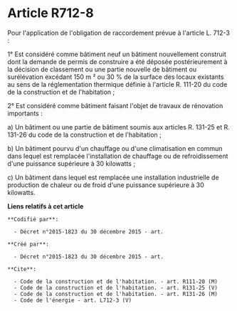 # Article R712-8

Pour l'application de l'obligation de raccordement prévue à l'article L. 712-3 : 

1° Est considéré comme bâtiment neuf un bâtiment nouvellement construit dont la demande de permis de construire a été déposée
postérieurement à la décision de classement ou une partie nouvelle de bâtiment ou surélévation excédant 150 m ² ou 30 % de la
surface des locaux existants au sens de la réglementation thermique définie à l'article R. 111-20 du code de la construction
et de l'habitation ; 

2° Est considéré comme bâtiment faisant l'objet de travaux de rénovation importants :

a) Un bâtiment ou une partie de bâtiment soumis aux articles R. 131-25 et R. 131-26 du code de la construction et de
l'habitation ; 

b) Un bâtiment pourvu d'un chauffage ou d'une climatisation en commun dans lequel est remplacée l'installation de chauffage
ou de refroidissement d'une puissance supérieure à 30 kilowatts ; 

c) Un bâtiment dans lequel est remplacée une installation industrielle de production de chaleur ou de froid d'une puissance
supérieure à 30 kilowatts.

**Liens relatifs à cet article**

	**Codifié par**:

	  - Décret n°2015-1823 du 30 décembre 2015 - art.

	**Créé par**:

	  - Décret n°2015-1823 du 30 décembre 2015 - art.

	**Cite**:

	  - Code de la construction et de l'habitation. - art. R111-20 (M)
	  - Code de la construction et de l'habitation. - art. R131-25 (V)
	  - Code de la construction et de l'habitation. - art. R131-26 (M)
	  - Code de l'énergie - art. L712-3 (V)
